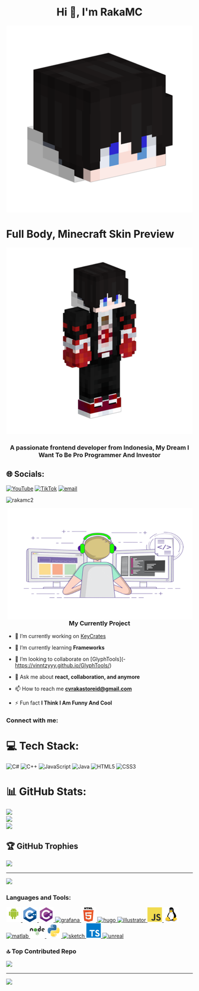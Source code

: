 <h1 align="center">Hi 👋, I'm RakaMC</h1>
</div class="Avatar-Images left-avatar">
   <img src="avatarHead.png" alt="Avatar Kiri">
   <h1 align"center">Full Body, Minecraft Skin Preview</h1>
   <img src="avatarBody3.png" alt="Avatar Kanan">
</div>

<h3 align="center">A passionate frontend developer from Indonesia, My Dream I Want To Be Pro Programmer And Investor</h3>

## 🌐 Socials:
[![YouTube](https://img.shields.io/badge/YouTube-%23FF0000.svg?logo=YouTube&logoColor=white)](https://youtube.com/@rakachmc)
[![TikTok](https://img.shields.io/badge/TikTok-%23000000.svg?logo=TikTok&logoColor=white)](https://tiktok.com/@rakamc7)  [![email](https://img.shields.io/badge/Email-D14836?logo=gmail&logoColor=white)](mailto:cvrakastoreid@gmail.com) 

<p align="left"> <img src="https://komarev.com/ghpvc/?username=rakamc2&label=Profile%20views&color=0e75b6&style=flat" alt="rakamc2" /> </p>

<!-- GIF -->
<img align="right" height="300" width="500" src="https://raw.githubusercontent.com/mikonoid/mikonoid/main/images/gifs/coder3.gif" />

<h3 align="center">My Currently Project</h3>

- 🔭 I’m currently working on [KeyCrates](https://github.com/RakaMC2/Crates-Add-ons)

- 🌱 I’m currently learning **Frameworks**

- 👯 I’m looking to collaborate on [GlyphTools](- https://vinntzyyy.github.io/GlyphTools/)

- 💬 Ask me about **react, collaboration, and anymore**

- 📫 How to reach me **cvrakastoreid@gmail.com**

- ⚡ Fun fact **I Think I Am Funny And Cool**

<h3 align="left">Connect with me:</h3>
<p align="left">
</p>


# 💻 Tech Stack:
![C#](https://img.shields.io/badge/c%23-%23239120.svg?style=for-the-badge&logo=csharp&logoColor=white) ![C++](https://img.shields.io/badge/c++-%2300599C.svg?style=for-the-badge&logo=c%2B%2B&logoColor=white) ![JavaScript](https://img.shields.io/badge/javascript-%23323330.svg?style=for-the-badge&logo=javascript&logoColor=%23F7DF1E) ![Java](https://img.shields.io/badge/java-%23ED8B00.svg?style=for-the-badge&logo=openjdk&logoColor=white) ![HTML5](https://img.shields.io/badge/html5-%23E34F26.svg?style=for-the-badge&logo=html5&logoColor=white) ![CSS3](https://img.shields.io/badge/css3-%231572B6.svg?style=for-the-badge&logo=css3&logoColor=white)
# 📊 GitHub Stats:
![](https://github-readme-stats.vercel.app/api?username=rakamc2&theme=dark&hide_border=false&include_all_commits=true&count_private=true)<br/>
![](https://nirzak-streak-stats.vercel.app/?user=rakamc2&theme=dark&hide_border=false)<br/>
![](https://github-readme-stats.vercel.app/api/top-langs/?username=rakamc2&theme=dark&hide_border=false&include_all_commits=true&count_private=true&layout=compact)

## 🏆 GitHub Trophies
![](https://github-profile-trophy.vercel.app/?username=rakamc2&theme=radical&no-frame=false&no-bg=false&margin-w=4)

---
[![](https://visitcount.itsvg.in/api?id=rakamc2&icon=0&color=0)](https://visitcount.itsvg.in)

<!-- Proudly created with GPRM ( https://gprm.itsvg.in ) -->

<h3 align="left">Languages and Tools:</h3>
<p align="left"> <a href="https://developer.android.com" target="_blank" rel="noreferrer"> <img src="https://raw.githubusercontent.com/devicons/devicon/master/icons/android/android-original-wordmark.svg" alt="android" width="40" height="40"/> </a> <a href="https://www.w3schools.com/cpp/" target="_blank" rel="noreferrer"> <img src="https://raw.githubusercontent.com/devicons/devicon/master/icons/cplusplus/cplusplus-original.svg" alt="cplusplus" width="40" height="40"/> </a> <a href="https://www.w3schools.com/cs/" target="_blank" rel="noreferrer"> <img src="https://raw.githubusercontent.com/devicons/devicon/master/icons/csharp/csharp-original.svg" alt="csharp" width="40" height="40"/> </a> <a href="https://grafana.com" target="_blank" rel="noreferrer"> <img src="https://www.vectorlogo.zone/logos/grafana/grafana-icon.svg" alt="grafana" width="40" height="40"/> </a> <a href="https://www.w3.org/html/" target="_blank" rel="noreferrer"> <img src="https://raw.githubusercontent.com/devicons/devicon/master/icons/html5/html5-original-wordmark.svg" alt="html5" width="40" height="40"/> </a> <a href="https://gohugo.io/" target="_blank" rel="noreferrer"> <img src="https://api.iconify.design/logos-hugo.svg" alt="hugo" width="40" height="40"/> </a> <a href="https://www.adobe.com/in/products/illustrator.html" target="_blank" rel="noreferrer"> <img src="https://www.vectorlogo.zone/logos/adobe_illustrator/adobe_illustrator-icon.svg" alt="illustrator" width="40" height="40"/> </a> <a href="https://developer.mozilla.org/en-US/docs/Web/JavaScript" target="_blank" rel="noreferrer"> <img src="https://raw.githubusercontent.com/devicons/devicon/master/icons/javascript/javascript-original.svg" alt="javascript" width="40" height="40"/> </a> <a href="https://www.linux.org/" target="_blank" rel="noreferrer"> <img src="https://raw.githubusercontent.com/devicons/devicon/master/icons/linux/linux-original.svg" alt="linux" width="40" height="40"/> </a> <a href="https://www.mathworks.com/" target="_blank" rel="noreferrer"> <img src="https://upload.wikimedia.org/wikipedia/commons/2/21/Matlab_Logo.png" alt="matlab" width="40" height="40"/> </a> <a href="https://nodejs.org" target="_blank" rel="noreferrer"> <img src="https://raw.githubusercontent.com/devicons/devicon/master/icons/nodejs/nodejs-original-wordmark.svg" alt="nodejs" width="40" height="40"/> </a> <a href="https://www.python.org" target="_blank" rel="noreferrer"> <img src="https://raw.githubusercontent.com/devicons/devicon/master/icons/python/python-original.svg" alt="python" width="40" height="40"/> </a> <a href="https://www.sketch.com/" target="_blank" rel="noreferrer"> <img src="https://www.vectorlogo.zone/logos/sketchapp/sketchapp-icon.svg" alt="sketch" width="40" height="40"/> </a> <a href="https://www.typescriptlang.org/" target="_blank" rel="noreferrer"> <img src="https://raw.githubusercontent.com/devicons/devicon/master/icons/typescript/typescript-original.svg" alt="typescript" width="40" height="40"/> </a> <a href="https://unrealengine.com/" target="_blank" rel="noreferrer"> <img src="https://raw.githubusercontent.com/kenangundogan/fontisto/036b7eca71aab1bef8e6a0518f7329f13ed62f6b/icons/svg/brand/unreal-engine.svg" alt="unreal" width="40" height="40"/> </a> </p>

### 🔝 Top Contributed Repo
![](https://github-contributor-stats.vercel.app/api?username=rakamc2&limit=5&theme=blue_navy&combine_all_yearly_contributions=true)

---
[![](https://visitcount.itsvg.in/api?id=rakamc2&icon=4&color=0)](https://visitcount.itsvg.in)

<!-- Proudly created with GPRM ( https://gprm.itsvg.in ) -->
